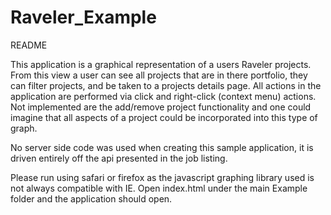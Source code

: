 Raveler_Example
===============
README

This application is a graphical representation of a users Raveler projects.  From this view a user can see all projects that are in there portfolio, they can filter projects, and be taken to a projects details page.  All actions in the application are performed via click and right-click (context menu) actions.  Not implemented are the add/remove project functionality and one could imagine that all aspects of a project could be incorporated into this type of graph.  

No server side code was used when creating this sample application, it is driven entirely off the api presented in the job listing.  

Please run using safari or firefox as the javascript graphing library used is not always compatible with IE.  Open index.html under the main Example folder and the application should open.  